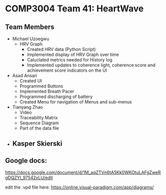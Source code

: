 # COMP3004 Team 41: HeartWave

## Team Members
- Michael Uzoegwu
  - HRV Graph
    - Created HRV data (Python Script)
    - Implemented display of HRV Graph over time
    - Caluclated metrics needed for History log
    - Implemented updates to coherence light, coherence score and achievement score 
      indicators on the UI
- Asad Ansari
  - Created UI
  - Programmed Buttons
  - Implemented Breath Pacer
  - Programmed discharging of battery
  - Created Menu for navigation of Menus and sub-menus
- Tianyang Zhao
  - Video
  - Traceability Matrix
  - Sequence Diagram
  - Part of the data file
- Kasper Skierski
  - 
  
## Google docs: 
https://docs.google.com/document/d/1M_aqZTVn6tA5Kk0WKOtuLAFgZweRgDQZYI_97542xLU/edit

edit the .vpd file here: https://online.visual-paradigm.com/app/diagrams/
